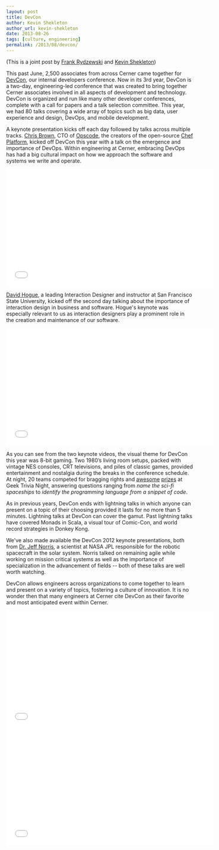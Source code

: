 ```yaml
---
layout: post
title: DevCon
author: Kevin Shekleton
author_url: kevin-shekleton
date: 2013-08-26
tags: [culture, engineering]
permalink: /2013/08/devcon/
---
```


(This is a joint post by [Frank Rydzewski](http://engineering.cerner.com/engineers/frank-rydzewski/) and [Kevin Shekleton](http://engineering.cerner.com/engineers/kevin-shekleton/))

This past June, 2,500 associates from across Cerner came together for [DevCon](http://www.youtube.com/watch?v=cE0YoFg-hkE), our internal developers conference. Now in its 3rd year, DevCon is a two-day, engineering-led conference that was created to bring together Cerner associates involved in all aspects of development and technology. DevCon is organized and run like many other developer conferences, complete with a call for papers and a talk selection committee. This year, we had 80 talks covering a wide array of topics such as big data, user experience and design, DevOps, and mobile development.

A keynote presentation kicks off each day followed by talks across multiple tracks. [Chris Brown](https://twitter.com/skeptomai), CTO of [Opscode](http://www.opscode.com/), the creators of the open-source [Chef Platform](http://wiki.opscode.com/display/chef/Home), kicked off DevCon this year with a talk on the emergence and importance of DevOps. Within engineering at Cerner, embracing DevOps has had a big cultural impact on how we approach the software and systems we write and operate.

<iframe width="560" height="315" frameborder="0" src="//www.youtube.com/embed/D2hK5WpYaWc?rel=0" allowfullscreen></iframe>

[David Hogue](http://davehogue.com/), a leading Interaction Designer and instructor at San Francisco State University, kicked off the second day talking about the importance of interaction design in business and software. Hogue's keynote was especially relevant to us as interaction designers play a prominent role in the creation and maintenance of our software.

<iframe width="560" height="315" frameborder="0" src="//www.youtube.com/embed/zaeGuPT1m2o?rel=0" allowfullscreen></iframe>

As you can see from the two keynote videos, the visual theme for DevCon this year was 8-bit gaming. Two 1980’s living room setups, packed with vintage NES consoles, CRT televisions, and piles of classic games, provided entertainment and nostalgia during the breaks in the conference schedule. At night, 20 teams competed for bragging rights and [awesome](http://en.wikipedia.org/wiki/Retro_Duo) [prizes](http://www.makeymakey.com/) at Geek Trivia Night, answering questions ranging from _name the sci-fi spaceships_ to _identify the programming language from a snippet of code_.

As in previous years, DevCon ends with lightning talks in which anyone can present on a topic of their choosing provided it lasts for no more than 5 minutes. Lightning talks at DevCon can cover the gamut. Past lightning talks have covered Monads in Scala, a visual tour of Comic-Con, and world record strategies in Donkey Kong.

We've also made available the DevCon 2012 keynote presentations, both from [Dr. Jeff Norris](http://drjeffnorris.com/), a scientist at NASA JPL responsible for the robotic spacecraft in the solar system. Norris talked on remaining agile while working on mission critical systems as well as the importance of specialization in the advancement of fields -- both of these talks are well worth watching.

DevCon allows engineers across organizations to come together to learn and present on a variety of topics, fostering a culture of innovation. It is no wonder then that many engineers at Cerner cite DevCon as their favorite and most anticipated event within Cerner.

<iframe width="560" height="315" frameborder="0" src="//www.youtube.com/embed/QFfmTLmn3Ow?rel=0" allowfullscreen></iframe>

<iframe width="560" height="315" frameborder="0" src="//www.youtube.com/embed/EfXl7X-0wRI?rel=0" allowfullscreen></iframe>
